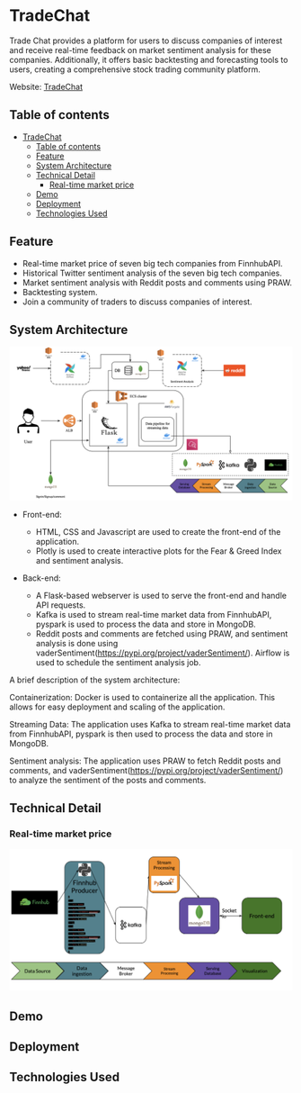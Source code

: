 # TradeChat

Trade Chat provides a platform for users to discuss companies of interest and receive real-time feedback on market sentiment analysis for these companies. Additionally, it offers basic backtesting and forecasting tools to users, creating a comprehensive stock trading community platform.

Website: [TradeChat](https://tradechat.online/)

## Table of contents
- [TradeChat](#tradechat)
  - [Table of contents](#table-of-contents)
  - [Feature](#feature)
  - [System Architecture](#system-architecture)
  - [Technical Detail](#technical-detail)
    - [Real-time market price](#real-time-market-price)
  - [Demo](#demo)
  - [Deployment](#deployment)
  - [Technologies Used](#technologies-used)

## Feature
- Real-time market price of seven big tech companies from FinnhubAPI.
- Historical Twitter sentiment analysis of the seven big tech companies.
- Market sentiment analysis with Reddit posts and comments using PRAW.
- Backtesting system.
- Join a community of traders to discuss companies of interest.

## System Architecture
![alt text](./docs/system_architecture.png)

- Front-end: 
  - HTML, CSS and Javascript are used to create the front-end of the application.
  - Plotly is used to create interactive plots for the Fear & Greed Index and sentiment analysis.


- Back-end:
  - A Flask-based webserver is used to serve the front-end and handle API requests.
  - Kafka is used to stream real-time market data from FinnhubAPI, pyspark is used to process the data and store in MongoDB.
  - Reddit posts and comments are fetched using PRAW, and sentiment analysis is done using vaderSentiment(https://pypi.org/project/vaderSentiment/). Airflow is used to schedule the sentiment analysis job.

A brief description of the system architecture:

Containerization: Docker is used to containerize all the application. This allows for easy deployment and scaling of the application.

Streaming Data: The application uses Kafka to stream real-time market data from FinnhubAPI, pyspark is then used to process the data and store in MongoDB.

Sentiment analysis: The application uses PRAW to fetch Reddit posts and comments, and vaderSentiment(https://pypi.org/project/vaderSentiment/) to analyze the sentiment of the posts and comments.



## Technical Detail
 ### Real-time market price
 ![alt text](./docs/stock_data_pipeline.png)
## Demo


## Deployment

## Technologies Used
```

```